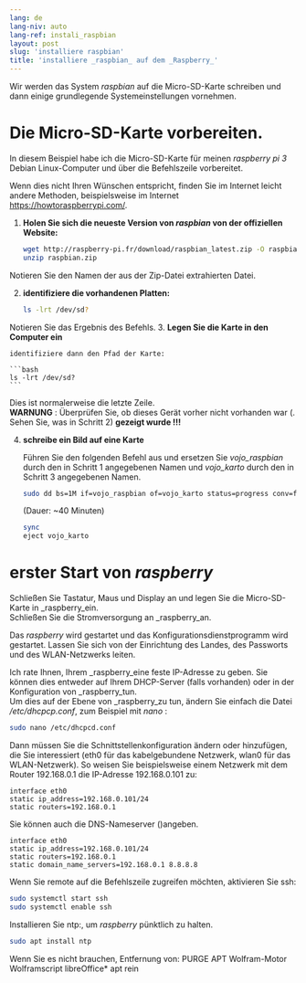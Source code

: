 ```yaml
---
lang: de
lang-niv: auto
lang-ref: instali_raspbian
layout: post
slug: 'installiere raspbian'
title: 'installiere _raspbian_ auf dem _Raspberry_'
---
```


Wir werden das System _raspbian_ auf die Micro-SD-Karte schreiben und dann einige grundlegende Systemeinstellungen vornehmen. 


# Die Micro-SD-Karte vorbereiten.

In diesem Beispiel habe ich die Micro-SD-Karte für meinen _raspberry pi 3_ Debian Linux-Computer und über die Befehlszeile vorbereitet.

Wenn dies nicht Ihren Wünschen entspricht, finden Sie im Internet leicht andere Methoden, beispielsweise im Internet <https://howtoraspberrypi.com/>.

 1. **Holen Sie sich die neueste Version von _raspbian_ von der offiziellen Website:**



    ```bash
    wget http://raspberry-pi.fr/download/raspbian_latest.zip -O raspbian.zip
    unzip raspbian.zip
    ```
Notieren Sie den Namen der aus der Zip-Datei extrahierten Datei.
    
 2. **identifiziere die vorhandenen Platten:**


    
    ```bash
    ls -lrt /dev/sd?
    ```
Notieren Sie das Ergebnis des Befehls.
3. **Legen Sie die Karte in den Computer ein**
    
    identifiziere dann den Pfad der Karte:
    
    ```bash
    ls -lrt /dev/sd?
    ```
Dies ist normalerweise die letzte Zeile.  
    **WARNUNG** : Überprüfen Sie, ob dieses Gerät vorher nicht vorhanden war \(. Sehen Sie, was in Schritt 2\) **gezeigt wurde !!!**

 4. **schreibe ein Bild auf eine Karte**



    Führen Sie den folgenden Befehl aus und ersetzen Sie _vojo\_raspbian_ durch den in Schritt 1 angegebenen Namen und _vojo\_karto_ durch den in Schritt 3 angegebenen Namen.
    
    ```bash
    sudo dd bs=1M if=vojo_raspbian of=vojo_karto status=progress conv=fsync
    ```
    (Dauer: ~40 Minuten)
    
    ```bash
    sync
    eject vojo_karto
    ``` 


# erster Start von _raspberry_
Schließen Sie Tastatur, Maus und Display an und legen Sie die Micro-SD-Karte in _raspberry_ein.  
Schließen Sie die Stromversorgung an _raspberry_an.

Das _raspberry_ wird gestartet und das Konfigurationsdienstprogramm wird gestartet. Lassen Sie sich von der Einrichtung des Landes, des Passworts und des WLAN-Netzwerks leiten.

Ich rate Ihnen, Ihrem _raspberry_eine feste IP-Adresse zu geben. Sie können dies entweder auf Ihrem DHCP-Server (falls vorhanden) oder in der Konfiguration von _raspberry_tun.  
Um dies auf der Ebene von _raspberry_zu tun, ändern Sie einfach die Datei _/etc/dhcpcp.conf_, zum Beispiel mit _nano_ :

```bash
sudo nano /etc/dhcpcd.conf
```

Dann müssen Sie die Schnittstellenkonfiguration ändern oder hinzufügen, die Sie interessiert (eth0 für das kabelgebundene Netzwerk, wlan0 für das WLAN-Netzwerk). So weisen Sie beispielsweise einem Netzwerk mit dem Router 192.168.0.1 die IP-Adresse 192.168.0.101 zu:

```
interface eth0
static ip_address=192.168.0.101/24
static routers=192.168.0.1
```
Sie können auch die DNS-Nameserver ()angeben. 

```
interface eth0
static ip_address=192.168.0.101/24
static routers=192.168.0.1
static domain_name_servers=192.168.0.1 8.8.8.8
```
Wenn Sie remote auf die Befehlszeile zugreifen möchten, aktivieren Sie ssh:

```bash
sudo systemctl start ssh
sudo systemctl enable ssh
```

Installieren Sie ntp:, um _raspberry_ pünktlich zu halten.

```bash
sudo apt install ntp
```

Wenn Sie es nicht brauchen, Entfernung von:
PURGE APT Wolfram-Motor Wolframscript libreOffice*
apt rein
